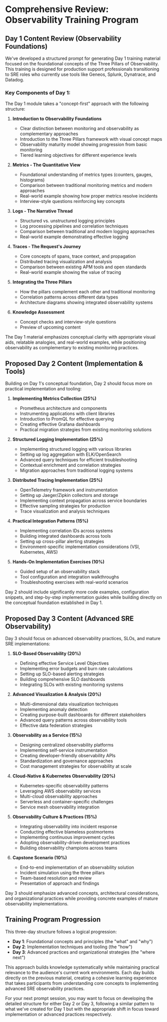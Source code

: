 # Comprehensive Review: Observability Training Program

## Day 1 Content Review (Observability Foundations)

We've developed a structured prompt for generating Day 1 training material focused on the foundational concepts of the Three Pillars of Observability. This training is designed for production support professionals transitioning to SRE roles who currently use tools like Geneos, Splunk, Dynatrace, and Datadog.

### Key Components of Day 1:

The Day 1 module takes a "concept-first" approach with the following structure:

1. **Introduction to Observability Foundations**
   - Clear distinction between monitoring and observability as complementary approaches
   - Introduction to the Three Pillars framework with visual concept maps
   - Observability maturity model showing progression from basic monitoring
   - Tiered learning objectives for different experience levels

2. **Metrics - The Quantitative View**
   - Foundational understanding of metrics types (counters, gauges, histograms)
   - Comparison between traditional monitoring metrics and modern approaches
   - Real-world example showing how proper metrics resolve incidents
   - Interview-style questions reinforcing key concepts

3. **Logs - The Narrative Thread**
   - Structured vs. unstructured logging principles
   - Log processing pipelines and correlation techniques
   - Comparison between traditional and modern logging approaches
   - Real-world example demonstrating effective logging

4. **Traces - The Request's Journey**
   - Core concepts of spans, trace context, and propagation
   - Distributed tracing visualization and analysis
   - Comparison between existing APM tools and open standards
   - Real-world example showing the value of tracing

5. **Integrating the Three Pillars**
   - How the pillars complement each other and traditional monitoring
   - Correlation patterns across different data types
   - Architecture diagrams showing integrated observability systems

6. **Knowledge Assessment**
   - Concept checks and interview-style questions
   - Preview of upcoming content

The Day 1 material emphasizes conceptual clarity with appropriate visual aids, relatable analogies, and real-world examples, while positioning observability as complementary to existing monitoring practices.

## Proposed Day 2 Content (Implementation & Tools)

Building on Day 1's conceptual foundation, Day 2 should focus more on practical implementation and tooling:

1. **Implementing Metrics Collection (25%)**
   - Prometheus architecture and components
   - Instrumenting applications with client libraries
   - Introduction to PromQL for effective querying
   - Creating effective Grafana dashboards
   - Practical migration strategies from existing monitoring solutions

2. **Structured Logging Implementation (25%)**
   - Implementing structured logging with various libraries
   - Setting up log aggregation with ELK/OpenSearch
   - Advanced query techniques for efficient troubleshooting
   - Contextual enrichment and correlation strategies
   - Migration approaches from traditional logging systems

3. **Distributed Tracing Implementation (25%)**
   - OpenTelemetry framework and instrumentation
   - Setting up Jaeger/Zipkin collectors and storage
   - Implementing context propagation across service boundaries
   - Effective sampling strategies for production
   - Trace visualization and analysis techniques

4. **Practical Integration Patterns (15%)**
   - Implementing correlation IDs across systems
   - Building integrated dashboards across tools
   - Setting up cross-pillar alerting strategies
   - Environment-specific implementation considerations (VSI, Kubernetes, AWS)

5. **Hands-On Implementation Exercises (10%)**
   - Guided setup of an observability stack
   - Tool configuration and integration walkthroughs
   - Troubleshooting exercises with real-world scenarios

Day 2 should include significantly more code examples, configuration snippets, and step-by-step implementation guides while building directly on the conceptual foundation established in Day 1.

## Proposed Day 3 Content (Advanced SRE Observability)

Day 3 should focus on advanced observability practices, SLOs, and mature SRE implementations:

1. **SLO-Based Observability (20%)**
   - Defining effective Service Level Objectives
   - Implementing error budgets and burn rate calculations
   - Setting up SLO-based alerting strategies
   - Building comprehensive SLO dashboards
   - Integrating SLOs with existing monitoring systems

2. **Advanced Visualization & Analysis (20%)**
   - Multi-dimensional data visualization techniques
   - Implementing anomaly detection
   - Creating purpose-built dashboards for different stakeholders
   - Advanced query patterns across observability tools
   - Effective data federation strategies

3. **Observability as a Service (15%)**
   - Designing centralized observability platforms
   - Implementing self-service instrumentation
   - Creating developer-friendly observability APIs
   - Standardization and governance approaches
   - Cost management strategies for observability at scale

4. **Cloud-Native & Kubernetes Observability (20%)**
   - Kubernetes-specific observability patterns
   - Leveraging AWS observability services
   - Multi-cloud observability approaches
   - Serverless and container-specific challenges
   - Service mesh observability integration

5. **Observability Culture & Practices (15%)**
   - Integrating observability into incident response
   - Conducting effective blameless postmortems
   - Implementing continuous improvement cycles
   - Adopting observability-driven development practices
   - Building observability champions across teams

6. **Capstone Scenario (10%)**
   - End-to-end implementation of an observability solution
   - Incident simulation using the three pillars
   - Team-based resolution and review
   - Presentation of approach and findings

Day 3 should emphasize advanced concepts, architectural considerations, and organizational practices while providing concrete examples of mature observability implementations.

## Training Program Progression

This three-day structure follows a logical progression:
- **Day 1**: Foundational concepts and principles (the "what" and "why")
- **Day 2**: Implementation techniques and tooling (the "how")
- **Day 3**: Advanced practices and organizational strategies (the "where next")

This approach builds knowledge systematically while maintaining practical relevance to the audience's current work environments. Each day builds directly on the previous material, creating a cohesive learning experience that takes participants from understanding core concepts to implementing advanced SRE observability practices.

For your next prompt session, you may want to focus on developing the detailed structure for either Day 2 or Day 3, following a similar pattern to what we've created for Day 1 but with the appropriate shift in focus toward implementation or advanced practices respectively.